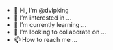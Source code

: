- 👋 Hi, I’m @dvlpking
- 👀 I’m interested in ...
- 🌱 I’m currently learning ...
- 💞️ I’m looking to collaborate on ...
- 📫 How to reach me ...

<!---
dvlpking/dvlpking is a ✨ special ✨ repository because its `README.md` (this file) appears on your GitHub profile.
You can click the Preview link to take a look at your changes.
--->
